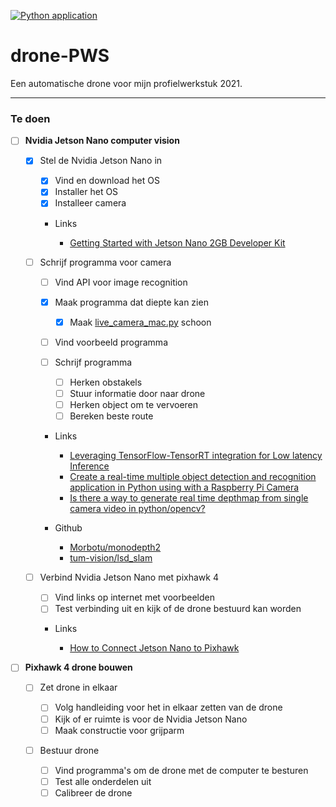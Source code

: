 [![Python application](https://github.com/Morbotu/drone-PWS/actions/workflows/python-app.yml/badge.svg?branch=main)](https://github.com/Morbotu/drone-PWS/actions/workflows/python-app.yml)

# drone-PWS

Een automatische drone voor mijn profielwerkstuk 2021.

---

### Te doen

-   [ ] **Nvidia Jetson Nano computer vision**

    -   [x] Stel de Nvidia Jetson Nano in

        -   [x] Vind en download het OS
        -   [x] Installer het OS
        -   [x] Installeer camera

        -   Links

            -   [Getting Started with Jetson Nano 2GB Developer Kit](https://developer.nvidia.com/embedded/learn/get-started-jetson-nano-2gb-devkit#write)

    -   [ ] Schrijf programma voor camera

        -   [ ] Vind API voor image recognition
        -   [x] Maak programma dat diepte kan zien
            -   [x] Maak [live_camera_mac.py](src/live_camera_mac/live_camera_mac.py) schoon
        -   [ ] Vind voorbeeld programma
        -   [ ] Schrijf programma

            -   [ ] Herken obstakels
            -   [ ] Stuur informatie door naar drone
            -   [ ] Herken object om te vervoeren
            -   [ ] Bereken beste route

        -   Links

            -   [Leveraging TensorFlow-TensorRT integration for Low latency Inference](https://blog.tensorflow.org/2021/01/leveraging-tensorflow-tensorrt-integration.html)
            -   [Create a real-time multiple object detection and recognition application in Python using with a Raspberry Pi Camera](https://maker.pro/nvidia-jetson/tutorial/deep-learning-with-jetson-nano-real-time-object-detection-and-recognition)
            -   [Is there a way to generate real time depthmap from single camera video in python/opencv?](https://stackoverflow.com/questions/64685185/is-there-a-way-to-generate-real-time-depthmap-from-single-camera-video-in-python)

        -   Github

            -   [Morbotu/monodepth2](https://github.com/Morbotu/monodepth2)
            -   [tum-vision/lsd_slam](https://github.com/tum-vision/lsd_slam)

    -   [ ] Verbind Nvidia Jetson Nano met pixhawk 4

        -   [ ] Vind links op internet met voorbeelden
        -   [ ] Test verbinding uit en kijk of de drone bestuurd kan worden

        -   Links

            -   [How to Connect Jetson Nano to Pixhawk](https://forums.developer.nvidia.com/t/how-to-connect-jetson-nano-to-pixhawk/80189/3)

-   [ ] **Pixhawk 4 drone bouwen**

    -   [ ] Zet drone in elkaar

        -   [ ] Volg handleiding voor het in elkaar zetten van de drone
        -   [ ] Kijk of er ruimte is voor de Nvidia Jetson Nano
        -   [ ] Maak constructie voor grijparm

    -   [ ] Bestuur drone

        -   [ ] Vind programma's om de drone met de computer te besturen
        -   [ ] Test alle onderdelen uit
        -   [ ] Calibreer de drone
